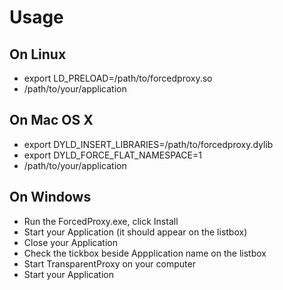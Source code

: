 # Usage
## On Linux
  * export LD_PRELOAD=/path/to/forcedproxy.so
  * /path/to/your/application
  
## On Mac OS X
  * export DYLD_INSERT_LIBRARIES=/path/to/forcedproxy.dylib
  * export DYLD_FORCE_FLAT_NAMESPACE=1 
  * /path/to/your/application

## On Windows
  * Run the ForcedProxy.exe, click Install
  * Start your Application (it should appear on the listbox)
  * Close your Application
  * Check the tickbox beside Appplication name on the listbox
  * Start TransparentProxy on your computer
  * Start your Application  